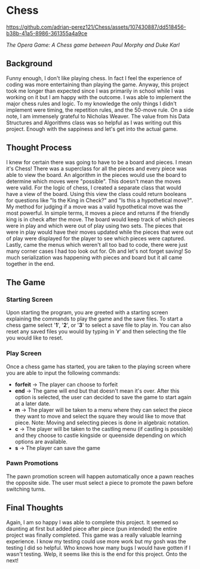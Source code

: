# Chess



https://github.com/adrian-perez121/Chess/assets/107430887/dd518456-b38b-41a5-8986-361355a4a9ce

*The Opera Game: A Chess game between Paul Morphy and Duke Karl*



## Background

Funny enough, I don't like playing chess. In fact I feel the experience of coding was more entertaining than playing the game. Anyway, this project took me longer than expected since I was primarily in school while I was working on it but I am happy with the outcome. I was able to implement the major chess rules and logic. To my knowledge the only things I didn't implement were timing, the repetition rules, and the 50-move rule. On a side note, I am immensely grateful to Nicholas Weaver. The value from his Data Structures and Algorithms class was so helpful as I was writing out this project. Enough with the sappiness and let's get into the actual game.

## Thought Process

I knew for certain there was going to have to be a board and pieces. I mean it's Chess! There was a superclass for all the pieces and every piece was able to view the board. An algorithm in the pieces would use the board to determine which moves were "possible". This doesn't mean the moves were valid. For the logic of chess, I created a separate class that would have a view of the board. Using this view the class could return booleans for questions like "Is the King in Check?" and "Is this a hypothetical move?". My method for judging if a move was a valid hypothetical move was the most powerful. In simple terms, it moves a piece and returns if the friendly king is in check after the move. The board would keep track of which pieces were in play and which were out of play using two sets. The pieces that were in play would have their moves updated while the pieces that were out of play were displayed for the player to see which pieces were captured. Lastly, came the menus which weren't all too bad to code, there were just many corner cases I had too look out for. Oh and let's not forget saving! So much serialization was happening with pieces and board but it all came together in the end. 

## The Game

### Starting Screen
Upon starting the program, you are greeted with a starting screen explaining the commands to play the game and the save files. To start a chess game select '**1**', '**2**', or '**3**' to select a save file to play in. You can also reset any saved files you would by typing in '**r**' and then selecting the file you would like to reset. 

### Play Screen

Once a chess game has started, you are taken to the playing screen where you are able to input the following commands:
- **forfeit** -> The player can choose to forfeit
- **end** -> The game will end but that doesn't mean it's over. After this option is selected, the user can decided to save the game to start again at a later date.
- **m** -> The player will be taken to a menu where they can select the piece they want to move and select the square they would like to move that piece. Note: Moving and selecting pieces is done in algebraic notation.
- **c** -> The player will be taken to the castling menu (if castling is possible) and they choose to castle kingside or queenside depending on which options are available.
- **s** -> The player can save the game

### Pawn Promotions

The pawn promotion screen will happen automatically once a pawn reaches the opposite side. The user must select a piece to promote the pawn before switching turns.

## Final Thoughts

Again, I am so happy I was able to complete this project. It seemed so daunting at first but added piece after piece (pun intended) the entire project was finally completed. This game was a really valuable learning experience. I know my testing could use more work but my gosh was the testing I did so helpful. Who knows how many bugs I would have gotten if I wasn't testing.  Welp, it seems like this is the end for this project. Onto the next!

